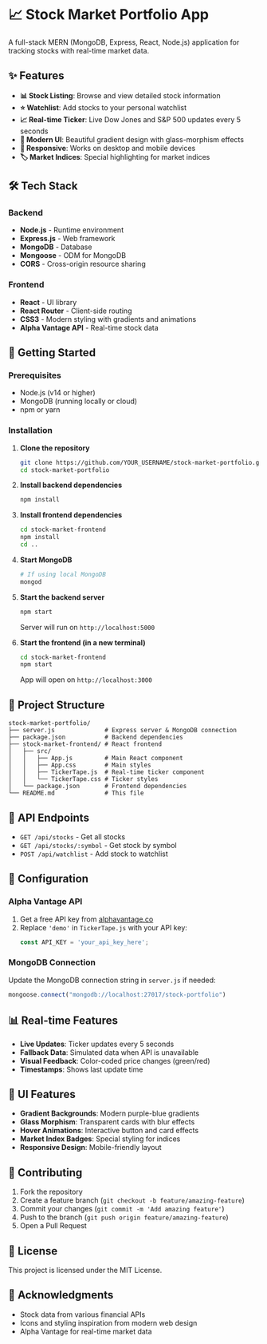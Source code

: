 # 📈 Stock Market Portfolio App

A full-stack MERN (MongoDB, Express, React, Node.js) application for tracking stocks with real-time market data.

## ✨ Features

- **📊 Stock Listing**: Browse and view detailed stock information
- **⭐ Watchlist**: Add stocks to your personal watchlist
- **📈 Real-time Ticker**: Live Dow Jones and S&P 500 updates every 5 seconds
- **🎨 Modern UI**: Beautiful gradient design with glass-morphism effects
- **📱 Responsive**: Works on desktop and mobile devices
- **🏷️ Market Indices**: Special highlighting for market indices

## 🛠️ Tech Stack

### Backend
- **Node.js** - Runtime environment
- **Express.js** - Web framework
- **MongoDB** - Database
- **Mongoose** - ODM for MongoDB
- **CORS** - Cross-origin resource sharing

### Frontend
- **React** - UI library
- **React Router** - Client-side routing
- **CSS3** - Modern styling with gradients and animations
- **Alpha Vantage API** - Real-time stock data

## 🚀 Getting Started

### Prerequisites
- Node.js (v14 or higher)
- MongoDB (running locally or cloud)
- npm or yarn

### Installation

1. **Clone the repository**
   ```bash
   git clone https://github.com/YOUR_USERNAME/stock-market-portfolio.git
   cd stock-market-portfolio
   ```

2. **Install backend dependencies**
   ```bash
   npm install
   ```

3. **Install frontend dependencies**
   ```bash
   cd stock-market-frontend
   npm install
   cd ..
   ```

4. **Start MongoDB**
   ```bash
   # If using local MongoDB
   mongod
   ```

5. **Start the backend server**
   ```bash
   npm start
   ```
   Server will run on `http://localhost:5000`

6. **Start the frontend (in a new terminal)**
   ```bash
   cd stock-market-frontend
   npm start
   ```
   App will open on `http://localhost:3000`

## 📁 Project Structure

```
stock-market-portfolio/
├── server.js              # Express server & MongoDB connection
├── package.json           # Backend dependencies
├── stock-market-frontend/ # React frontend
│   ├── src/
│   │   ├── App.js         # Main React component
│   │   ├── App.css        # Main styles
│   │   ├── TickerTape.js  # Real-time ticker component
│   │   └── TickerTape.css # Ticker styles
│   └── package.json       # Frontend dependencies
└── README.md              # This file
```

## 🎯 API Endpoints

- `GET /api/stocks` - Get all stocks
- `GET /api/stocks/:symbol` - Get stock by symbol
- `POST /api/watchlist` - Add stock to watchlist

## 🔧 Configuration

### Alpha Vantage API
1. Get a free API key from [alphavantage.co](https://www.alphavantage.co/support/#api-key)
2. Replace `'demo'` in `TickerTape.js` with your API key:
   ```javascript
   const API_KEY = 'your_api_key_here';
   ```

### MongoDB Connection
Update the MongoDB connection string in `server.js` if needed:
```javascript
mongoose.connect("mongodb://localhost:27017/stock-portfolio")
```

## 📊 Real-time Features

- **Live Updates**: Ticker updates every 5 seconds
- **Fallback Data**: Simulated data when API is unavailable
- **Visual Feedback**: Color-coded price changes (green/red)
- **Timestamps**: Shows last update time

## 🎨 UI Features

- **Gradient Backgrounds**: Modern purple-blue gradients
- **Glass Morphism**: Transparent cards with blur effects
- **Hover Animations**: Interactive button and card effects
- **Market Index Badges**: Special styling for indices
- **Responsive Design**: Mobile-friendly layout

## 🤝 Contributing

1. Fork the repository
2. Create a feature branch (`git checkout -b feature/amazing-feature`)
3. Commit your changes (`git commit -m 'Add amazing feature'`)
4. Push to the branch (`git push origin feature/amazing-feature`)
5. Open a Pull Request

## 📄 License

This project is licensed under the MIT License.

## 🙏 Acknowledgments

- Stock data from various financial APIs
- Icons and styling inspiration from modern web design
- Alpha Vantage for real-time market data
